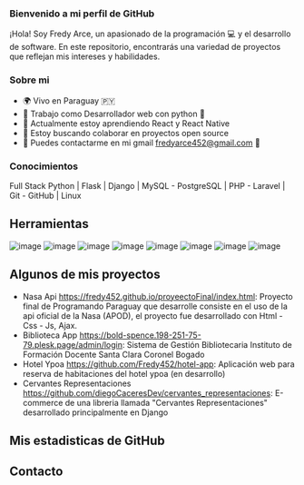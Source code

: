 ### Bienvenido a mi perfil de GitHub

¡Hola! Soy Fredy Arce, un apasionado de la programación 💻 y el desarrollo de software. En este repositorio, encontrarás una variedad de proyectos que reflejan mis intereses y habilidades.

### Sobre mi

- 🌍 Vivo en Paraguay 🇵🇾
- 💼 Trabajo como Desarrollador web con python 🐍
- 🌱 Actualmente estoy aprendiendo React y React Native
- 👯 Estoy buscando colaborar en proyectos open source
- 💬 Puedes contactarme en mi gmail fredyarce452@gmail.com 📧

### Conocimientos
Full Stack Python | Flask | Django | MySQL - PostgreSQL | PHP - Laravel | Git - GitHub | Linux

## Herramientas 

![image](https://github.com/Fredy452/Fredy452/assets/38510500/e9b4305b-1052-44eb-993c-f79223e7574f)
![image](https://github.com/Fredy452/Fredy452/assets/38510500/67959c03-3a12-428b-bf2f-b82afdbdca63)  ![image](https://github.com/Fredy452/Fredy452/assets/38510500/527ffba7-0213-487b-8b15-442588a4558c) ![image](https://github.com/Fredy452/Fredy452/assets/38510500/cf73e3f8-b05e-499a-9a9a-15ae068b4bac) ![image](https://github.com/Fredy452/Fredy452/assets/38510500/d80d1552-b6b8-4744-90d1-cd0586cb041c) ![image](https://github.com/Fredy452/Fredy452/assets/38510500/8736632d-1d3d-4e4f-9c66-8c06881f8618) ![image](https://github.com/Fredy452/Fredy452/assets/38510500/62355dc5-ce65-4d5e-8569-84f6f8c68f3a) ![image](https://github.com/Fredy452/Fredy452/assets/38510500/7df2656c-638b-42e8-a749-0ff9f4da4186)










## Algunos de mis proyectos
- Nasa Api https://fredy452.github.io/proyeectoFinal/index.html: Proyecto final de Programando Paraguay que desarrolle consiste en el uso de la api oficial de la Nasa (APOD), el proyecto fue desarrollado con Html - Css - Js, Ajax.
- Biblioteca App https://bold-spence.198-251-75-79.plesk.page/admin/login: Sistema de Gestión Bibliotecaria Instituto de Formación Docente Santa Clara Coronel Bogado
- Hotel Ypoa https://github.com/Fredy452/hotel-app: Aplicación web para reserva de habitaciones del hotel ypoa (en desarrollo)
- Cervantes Representaciones https://github.com/diegoCaceresDev/cervantes_representaciones: E-commerce de una libreria llamada "Cervantes Representaciones" desarrollado principalmente en Django

## Mis estadisticas de GitHub


## Contacto



<!--
**Fredy452/Fredy452** is a ✨ _special_ ✨ repository because its `README.md` (this file) appears on your GitHub profile.

Here are some ideas to get you started:

- 🔭 I’m currently working on ...
- 🌱 I’m currently learning ...
- 👯 I’m looking to collaborate on ...
- 🤔 I’m looking for help with ...
- 💬 Ask me about ...
- 📫 How to reach me: ...
- 😄 Pronouns: ...
- ⚡ Fun fact: ...
-->
